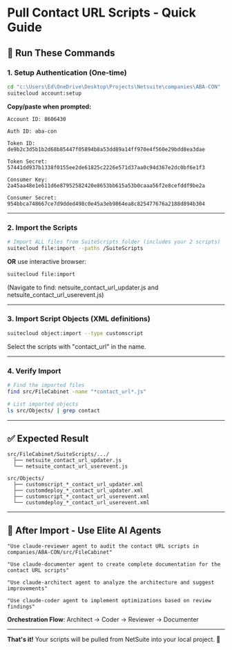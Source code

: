 # Pull Contact URL Scripts - Quick Guide

## 🚀 Run These Commands

### 1. Setup Authentication (One-time)

```bash
cd "c:\Users\Ed\OneDrive\Desktop\Projects\Netsuite\companies\ABA-CON"
suitecloud account:setup
```

**Copy/paste when prompted:**

```
Account ID: 8606430

Auth ID: aba-con

Token ID: de9b2c3d5b1b2d68b85447f05894b8a53dd89a14ff970e4f560e29bdd8ea3dae

Token Secret: 57441dd937b1338f0155ee2de61825c2226e571d37aa0c94d367e2dc0bf6e1f3

Consumer Key: 2a45aa48e1e611d6e87952582420e8653bb615a53b0caaa56f2e8cefddf9be2a

Consumer Secret: 954bbca748667ce7d9dded498c0e45a3eb9864ea8c825477676a2188d894b304
```

---

### 2. Import the Scripts

```bash
# Import ALL files from SuiteScripts folder (includes your 2 scripts)
suitecloud file:import --paths /SuiteScripts
```

**OR** use interactive browser:

```bash
suitecloud file:import
```
(Navigate to find: netsuite_contact_url_updater.js and netsuite_contact_url_userevent.js)

---

### 3. Import Script Objects (XML definitions)

```bash
suitecloud object:import --type customscript
```

Select the scripts with "contact_url" in the name.

---

### 4. Verify Import

```bash
# Find the imported files
find src/FileCabinet -name "*contact_url*.js"

# List imported objects
ls src/Objects/ | grep contact
```

---

## ✅ Expected Result

```
src/FileCabinet/SuiteScripts/.../
  ├── netsuite_contact_url_updater.js
  └── netsuite_contact_url_userevent.js

src/Objects/
  ├── customscript_*_contact_url_updater.xml
  ├── customdeploy_*_contact_url_updater.xml
  ├── customscript_*_contact_url_userevent.xml
  └── customdeploy_*_contact_url_userevent.xml
```

---

## 🤖 After Import - Use Elite AI Agents

```
"Use claude-reviewer agent to audit the contact URL scripts in companies/ABA-CON/src/FileCabinet"

"Use claude-documenter agent to create complete documentation for the contact URL scripts"

"Use claude-architect agent to analyze the architecture and suggest improvements"

"Use claude-coder agent to implement optimizations based on review findings"
```

**Orchestration Flow**: Architect → Coder → Reviewer → Documenter

---

**That's it!** Your scripts will be pulled from NetSuite into your local project. 🎯

